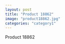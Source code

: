 ```yaml
---
layout: post
title: "Product 18862"
image: "product18862.jpg"
categories: "category1"
---
```

Product 18862
